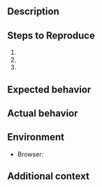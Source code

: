 ## Description

<!-- Describe the issue here -->

## Steps to Reproduce

1. <!-- step 1 -->
2. <!-- step 2 -->
3. <!-- step 3 -->

## Expected behavior

<!-- What did you expect to happen? -->

## Actual behavior

<!-- What actually happened? -->

## Environment

- Browser:  <!-- Browser used -->
<!--
- OS: 
- Node version: 
- Package version: 
-->

## Additional context

<!-- Add any other context or screenshots here -->
